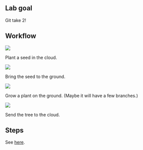 ## Lab goal

Git take 2!

## Workflow

![](https://media.giphy.com/media/HoUgegTjteXCw/giphy.gif)

Plant a seed in the cloud.

![](https://media.giphy.com/media/3WyaE6QpdoJTa/giphy.gif)

Bring the seed to the ground.

![](https://media.giphy.com/media/3nj9petTjvuNi/giphy.gif)

Grow a plant on the ground. (Maybe it will have a few branches.)

![](http://3.bp.blogspot.com/-GBpGLYChr2E/TZtXRLlIZZI/AAAAAAAAAFU/guduWcbg2Y0/s320/Jack+and+the+Beanstalk.jpg)

Send the tree to the cloud.

## Steps

See [here](https://github.com/jueyang/know-your-tools/blob/master/1-use-git.md#enough-talk).

